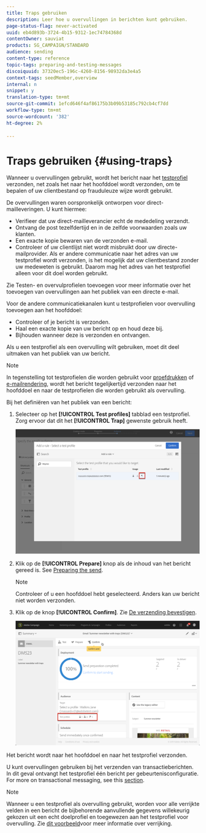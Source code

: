 ```yaml
---
title: Traps gebruiken
description: Leer hoe u overvullingen in berichten kunt gebruiken.
page-status-flag: never-activated
uuid: eb4d893b-3724-4b15-9312-1ec74784368d
contentOwner: sauviat
products: SG_CAMPAIGN/STANDARD
audience: sending
content-type: reference
topic-tags: preparing-and-testing-messages
discoiquuid: 37320ec5-196c-4260-8156-98932da3e4a5
context-tags: seedMember,overview
internal: n
snippet: y
translation-type: tm+mt
source-git-commit: 1efcd646f4af86175b3b09b53185c792cb4cf7dd
workflow-type: tm+mt
source-wordcount: '382'
ht-degree: 2%

---
```



# Traps gebruiken {#using-traps}

Wanneer u overvullingen gebruikt, wordt het bericht naar het [testprofiel](../../audiences/using/managing-test-profiles.md) verzonden, net zoals het naar het hoofddoel wordt verzonden, om te bepalen of uw clientbestand op frauduleuze wijze wordt gebruikt.

De overvullingen waren oorspronkelijk ontworpen voor direct-mailleveringen. U kunt hiermee:

* Verifieer dat uw direct-mailleverancier echt de mededeling verzendt.
* Ontvang de post tezelfdertijd en in de zelfde voorwaarden zoals uw klanten.
* Een exacte kopie bewaren van de verzonden e-mail.
* Controleer of uw clientlijst niet wordt misbruikt door uw directe-mailprovider. Als er andere communicatie naar het adres van uw testprofiel wordt verzonden, is het mogelijk dat uw clientbestand zonder uw medeweten is gebruikt. Daarom mag het adres van het testprofiel alleen voor dit doel worden gebruikt.

Zie Testen- en overvulprofielen [](../../channels/using/defining-the-direct-mail-audience.md#adding-test-and-trap-profiles)toevoegen voor meer informatie over het toevoegen van overvullingen aan het publiek van een directe e-mail.

Voor de andere communicatiekanalen kunt u testprofielen voor overvulling toevoegen aan het hoofddoel:

* Controleer of je bericht is verzonden.
* Haal een exacte kopie van uw bericht op en houd deze bij.
* Bijhouden wanneer deze is verzonden en ontvangen.

Als u een testprofiel als een overvulling wilt gebruiken, moet dit deel uitmaken van het publiek van uw bericht.

>[!NOTE]
>
>In tegenstelling tot testprofielen die worden gebruikt voor [proefdrukken](../../sending/using/sending-proofs.md) of [e-mailrendering](../../sending/using/email-rendering.md), wordt het bericht tegelijkertijd verzonden naar het hoofddoel en naar de testprofielen die worden gebruikt als overvulling.

Bij het definiëren van het publiek van een bericht:

1. Selecteer op het **[!UICONTROL Test profiles]** tabblad een testprofiel. Zorg ervoor dat dit het **[!UICONTROL Trap]** gewenste gebruik heeft.

   ![](assets/trap_select.png)

1. Klik op de **[!UICONTROL Prepare]** knop als de inhoud van het bericht gereed is. See [Preparing the send](../../sending/using/preparing-the-send.md).
   >[!NOTE]
   >
   >Controleer of u een hoofddoel hebt geselecteerd. Anders kan uw bericht niet worden verzonden.

1. Klik op de knop **[!UICONTROL Confirm]**. Zie [De verzending bevestigen](../../sending/using/confirming-the-send.md).

   ![](assets/trap_confirm.png)

Het bericht wordt naar het hoofddoel en naar het testprofiel verzonden.

U kunt overvullingen gebruiken bij het verzenden van transactieberichten. In dit geval ontvangt het testprofiel één bericht per gebeurtenisconfiguratie. For more on transactional messaging, see this [section](../../channels/using/getting-started-with-transactional-msg.md).

>[!NOTE]
>
>Wanneer u een testprofiel als overvulling gebruikt, worden voor alle verrijkte velden in een bericht de bijbehorende aanvullende gegevens willekeurig gekozen uit een echt doelprofiel en toegewezen aan het testprofiel voor overvulling. Zie [dit voorbeeld](../../automating/using/enrichment.md#example--enriching-profile-data-with-data-contained-in-a-file)voor meer informatie over verrijking.
